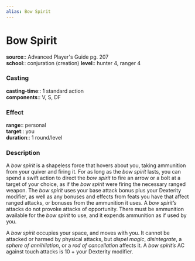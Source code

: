 ```yaml
---
alias: Bow Spirit
---
```


# Bow Spirit 

**source**:: Advanced Player's Guide pg. 207  
**school**:: conjuration (creation)
**level**:: hunter 4, ranger 4

### Casting 

**casting-time**:: 1 standard action  
**components**:: V, S, DF

### Effect 

**range**:: personal  
**target**:: you  
**duration**:: 1 round/level

### Description 

A *bow spirit* is a shapeless force that hovers about you, taking ammunition from your quiver and firing it. For as long as the *bow spirit* lasts, you can spend a swift action to direct the *bow spirit* to fire an arrow or a bolt at a target of your choice, as if the *bow spirit* were firing the necessary ranged weapon. The *bow spirit* uses your base attack bonus plus your Dexterity modifier, as well as any bonuses and effects from feats you have that affect ranged attacks, or bonuses from the ammunition it uses. A *bow spirit’s* attacks do not provoke attacks of opportunity. There must be ammunition available for the *bow spirit* to use, and it expends ammunition as if used by you.  
  
A *bow spirit* occupies your space, and moves with you. It cannot be attacked or harmed by physical attacks, but *dispel magic*, *disintegrate*, a *sphere of annihilation*, or a *rod of cancellation* affects it. A *bow spirit’s* AC against touch attacks is 10 + your Dexterity modifier.
